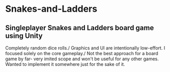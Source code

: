 # Snakes-and-Ladders
## Singleplayer Snakes and Ladders board game using Unity

Completely random dice rolls./
Graphics and UI are intentionally low-effort. I focused solely on the core gameplay./
Not the best approach for a board game by far- very imited scope and won't be useful for any other games. Wanted to implement it somewhere just for the sake of it.
